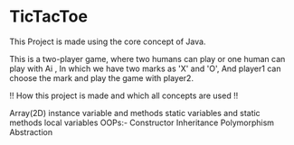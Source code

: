 # TicTacToe
This Project is made using the core concept of Java.


This is a two-player game, where two humans can play or one human can play with Ai , In which we have two marks as 'X' and 'O', And player1 can choose the mark and play the game with player2.

!! How this project is made and which all concepts are used !!

Array(2D)
instance variable and methods
static variables and static methods
local variables
OOPs:- Constructor
         Inheritance
         Polymorphism
         Abstraction


